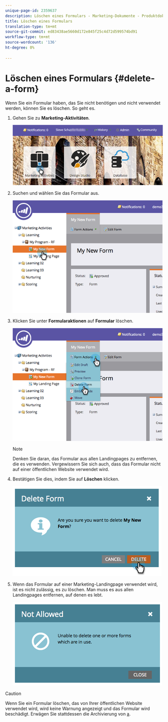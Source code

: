 ```yaml
---
unique-page-id: 2359637
description: Löschen eines Formulars - Marketing-Dokumente - Produktdokumentation
title: Löschen eines Formulars
translation-type: tm+mt
source-git-commit: ed83438ae5660d172e845f25c4d72d599574bd91
workflow-type: tm+mt
source-wordcount: '136'
ht-degree: 0%

---
```



# Löschen eines Formulars {#delete-a-form}

Wenn Sie ein Formular haben, das Sie nicht benötigen und nicht verwendet werden, können Sie es löschen. So geht es.

1. Gehen Sie zu **Marketing-Aktivitäten**.

   ![](assets/login-marketing-activities-3.png)

1. Suchen und wählen Sie das Formular aus.

   ![](assets/image2014-9-15-12-3a1-3a18.png)

1. Klicken Sie unter **Formularaktionen** auf **Formular** löschen.

   ![](assets/image2014-9-15-12-3a1-3a27.png)

   >[!NOTE]
   >
   >Denken Sie daran, das Formular aus allen Landingpages zu entfernen, die es verwenden. Vergewissern Sie sich auch, dass das Formular nicht auf einer öffentlichen Website verwendet wird.

1. Bestätigen Sie dies, indem Sie auf **Löschen** klicken.

   ![](assets/image2014-9-15-12-3a1-3a37.png)

1. Wenn das Formular auf einer Marketing-Landingpage verwendet wird, ist es nicht zulässig, es zu löschen. Man muss es aus allen Landingpages entfernen, auf denen es lebt.

   ![](assets/image2014-9-15-12-3a1-3a44.png)

>[!CAUTION]
>
>Wenn Sie ein Formular löschen, das von Ihrer öffentlichen Website verwendet wird, wird keine Warnung angezeigt und das Formular wird beschädigt. Erwägen Sie stattdessen die Archivierung von [a](/help/marketo/product-docs/email-marketing/drip-nurturing/using-stream-content/archive-and-unarchive-stream-content.md).
